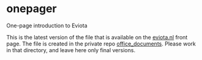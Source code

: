 # onepager
One-page introduction to Eviota

This is the latest version of the file that is available on the [eviota.nl](https://eviota.nl/) front page. The file is created in the private repo [office_documents](https://github.com/Eviota/office_documents). Please work in that directory, and leave here only final versions.
